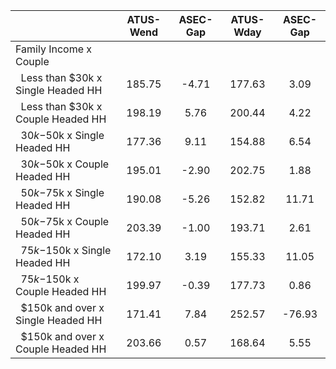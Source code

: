 
|                      |    ATUS-Wend |     ASEC-Gap |    ATUS-Wday |     ASEC-Gap |
| -------------------- | :----------: | :----------: | :----------: | :----------: |
| Family Income x Couple |              |              |              |              |
| &nbsp;&nbsp;Less than $30k x Single Headed HH |       185.75 |        -4.71 |       177.63 |         3.09 |
| &nbsp;&nbsp;Less than $30k x Couple Headed HH |       198.19 |         5.76 |       200.44 |         4.22 |
| &nbsp;&nbsp;$30k-$50k x Single Headed HH |       177.36 |         9.11 |       154.88 |         6.54 |
| &nbsp;&nbsp;$30k-$50k x Couple Headed HH |       195.01 |        -2.90 |       202.75 |         1.88 |
| &nbsp;&nbsp;$50k-$75k x Single Headed HH |       190.08 |        -5.26 |       152.82 |        11.71 |
| &nbsp;&nbsp;$50k-$75k x Couple Headed HH |       203.39 |        -1.00 |       193.71 |         2.61 |
| &nbsp;&nbsp;$75k-$150k x Single Headed HH |       172.10 |         3.19 |       155.33 |        11.05 |
| &nbsp;&nbsp;$75k-$150k x Couple Headed HH |       199.97 |        -0.39 |       177.73 |         0.86 |
| &nbsp;&nbsp;$150k and over x Single Headed HH |       171.41 |         7.84 |       252.57 |       -76.93 |
| &nbsp;&nbsp;$150k and over x Couple Headed HH |       203.66 |         0.57 |       168.64 |         5.55 |

